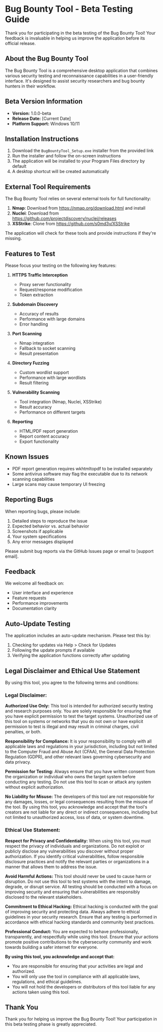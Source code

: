 # Bug Bounty Tool - Beta Testing Guide

Thank you for participating in the beta testing of the Bug Bounty Tool! Your feedback is invaluable in helping us improve the application before its official release.

## About the Bug Bounty Tool

The Bug Bounty Tool is a comprehensive desktop application that combines various security testing and reconnaissance capabilities in a user-friendly interface. It's designed to assist security researchers and bug bounty hunters in their workflow.

## Beta Version Information

- **Version:** 1.0.0-beta
- **Release Date:** [Current Date]
- **Platform Support:** Windows 10/11

## Installation Instructions

1. Download the `BugBountyTool_Setup.exe` installer from the provided link
2. Run the installer and follow the on-screen instructions
3. The application will be installed to your Program Files directory by default
4. A desktop shortcut will be created automatically

## External Tool Requirements

The Bug Bounty Tool relies on several external tools for full functionality:

1. **Nmap**: Download from https://nmap.org/download.html and install
2. **Nuclei**: Download from https://github.com/projectdiscovery/nuclei/releases
3. **XSStrike**: Clone from https://github.com/s0md3v/XSStrike

The application will check for these tools and provide instructions if they're missing.

## Features to Test

Please focus your testing on the following key features:

1. **HTTPS Traffic Interception**
   - Proxy server functionality
   - Request/response modification
   - Token extraction

2. **Subdomain Discovery**
   - Accuracy of results
   - Performance with large domains
   - Error handling

3. **Port Scanning**
   - Nmap integration
   - Fallback to socket scanning
   - Result presentation

4. **Directory Fuzzing**
   - Custom wordlist support
   - Performance with large wordlists
   - Result filtering

5. **Vulnerability Scanning**
   - Tool integration (Nmap, Nuclei, XSStrike)
   - Result accuracy
   - Performance on different targets

6. **Reporting**
   - HTML/PDF report generation
   - Report content accuracy
   - Export functionality

## Known Issues

- PDF report generation requires wkhtmltopdf to be installed separately
- Some antivirus software may flag the executable due to its network scanning capabilities
- Large scans may cause temporary UI freezing

## Reporting Bugs

When reporting bugs, please include:

1. Detailed steps to reproduce the issue
2. Expected behavior vs. actual behavior
3. Screenshots if applicable
4. Your system specifications
5. Any error messages displayed

Please submit bug reports via the GitHub Issues page or email to [support email].

## Feedback

We welcome all feedback on:
- User interface and experience
- Feature requests
- Performance improvements
- Documentation clarity

## Auto-Update Testing

The application includes an auto-update mechanism. Please test this by:
1. Checking for updates via Help > Check for Updates
2. Following the update prompts if available
3. Verifying the application functions correctly after updating

## Legal Disclaimer and Ethical Use Statement

By using this tool, you agree to the following terms and conditions:

### Legal Disclaimer:

**Authorized Use Only:**
This tool is intended for authorized security testing and research purposes only. You are solely responsible for ensuring that you have explicit permission to test the target systems. Unauthorized use of this tool on systems or networks that you do not own or have explicit permission to test is illegal and may result in criminal charges, civil penalties, or both.

**Responsibility for Compliance:**
It is your responsibility to comply with all applicable laws and regulations in your jurisdiction, including but not limited to the Computer Fraud and Abuse Act (CFAA), the General Data Protection Regulation (GDPR), and other relevant laws governing cybersecurity and data privacy.

**Permission for Testing:**
Always ensure that you have written consent from the organization or individual who owns the target system before conducting any testing. Do not use this tool to scan or attack any system without explicit authorization.

**No Liability for Misuse:**
The developers of this tool are not responsible for any damages, losses, or legal consequences resulting from the misuse of the tool. By using this tool, you acknowledge and accept that the tool's creators are not liable for any direct or indirect consequences, including but not limited to unauthorized access, loss of data, or system downtime.

### Ethical Use Statement:

**Respect for Privacy and Confidentiality:**
When using this tool, you must respect the privacy of individuals and organizations. Do not exploit or publicly disclose any vulnerabilities you discover without proper authorization. If you identify critical vulnerabilities, follow responsible disclosure practices and notify the relevant parties or organizations in a manner that allows them to address the issue.

**Avoid Harmful Actions:**
This tool should never be used to cause harm or disruption. Do not use this tool to test systems with the intent to damage, degrade, or disrupt service. All testing should be conducted with a focus on improving security and ensuring that vulnerabilities are responsibly disclosed to the relevant stakeholders.

**Commitment to Ethical Hacking:**
Ethical hacking is conducted with the goal of improving security and protecting data. Always adhere to ethical guidelines in your security research. Ensure that any testing is performed in accordance with ethical hacking standards and community best practices.

**Professional Conduct:**
You are expected to behave professionally, transparently, and respectfully while using this tool. Ensure that your actions promote positive contributions to the cybersecurity community and work towards building a safer internet for everyone.

**By using this tool, you acknowledge and accept that:**
- You are responsible for ensuring that your activities are legal and authorized.
- You will only use the tool in compliance with all applicable laws, regulations, and ethical guidelines.
- You will not hold the developers or distributors of this tool liable for any actions taken using this tool.

## Thank You

Thank you for helping us improve the Bug Bounty Tool! Your participation in this beta testing phase is greatly appreciated. 